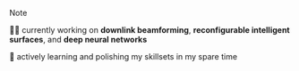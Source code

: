 > [!NOTE]
> :woman_technologist: currently working on **downlink beamforming**, **reconfigurable intelligent surfaces**, and **deep neural networks**
> 
> :brain: actively learning and polishing my skillsets in my spare time

<!--START_SECTION:waka-->
<!--END_SECTION:waka-->


